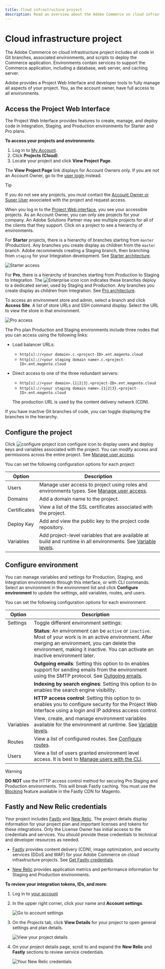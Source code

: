 ```yaml
---
title: Cloud infrastructure project
description: Read an overview about the Adobe Commerce on cloud infrastructure project interface and learn how to access the account settings.
---
```


# Cloud infrastructure project

The Adobe Commerce on cloud infrastructure project includes all code in Git branches, associated environments, and scripts to deploy the Commerce application. Environments contain services to support the Commerce application, including a database, web server, and caching server.

Adobe provides a Project Web Interface and developer tools to fully manage all aspects of your project. You, as the account owner, have full access to all environments.

## Access the Project Web Interface

The Project Web Interface provides features to create, manage, and deploy code in Integration, Staging, and Production environments for Starter and Pro plans.

**To access your projects and environments**:

1. Log in to [My Account](https://account.magento.com/customer/account/login).
1. Click **Projects (Cloud)**.
1. Locate your project and click **View Project Page**.

The **View Project Page** link displays for Account Owners only. If you are not an Account Owner, go to the [user login](https://accounts.magento.cloud) instead.

>[!TIP]
>
>If you do not see any projects, you must contact the [Account Owner or Super User](https://devdocs.magento.com/cloud/project/user-admin.html) associated with the project and request access.

When you log in to the [Project Web interface](https://accounts.magento.cloud/user/), you see your accessible projects. As an Account Owner, you can only see projects for your company. An Adobe Solutions Partner may see multiple projects for all of the clients that they support. Click on a project to see a hierarchy of environments.

For **Starter** projects, there is a hierarchy of branches starting from `master` (Production). Any branches you create display as children from the `master` branch. Adobe recommends creating a Staging branch, then branching from `staging` for your Integration development. See [Starter architecture](https://devdocs.magento.com/cloud/architecture/starter-architecture.html).

![Starter access](../../assets/starter-project-access.png)

For **Pro**, there is a hierarchy of branches starting from Production to Staging to Integration. The ![Enterprise icon](../../assets/icon-deploy.png) icon indicates these branches deploy to a dedicated server, used by Staging and Production. Any branches you create display as children from Integration. See [Pro architecture](https://devdocs.magento.com/cloud/architecture/pro-architecture.html).

To access an environment store and admin, select a branch and click **Access Site**. A list of store URLs and SSH command display. Select the URL to view the store in that environment.

![Pro access](../../assets/pro-project-access.png)

The Pro plan Production and Staging environments include three nodes that you can access using the following links:

-  Load balancer URLs:

    -  `http[s]://<your domain>.c.<project-ID>.ent.magento.cloud`
    -  `http[s]://<your staging domain name>.c.<project-ID>.ent.magento.cloud`

-  Direct access to one of the three redundant servers:

    -  `http[s]://<your domain>.{1|2|3}.<project-ID>.ent.magento.cloud`
    -  `http[s]://<your staging domain name>.{1|2|3}.<project-ID>.ent.magento.cloud`

   The production URL is used by the content delivery network (CDN).

If you have inactive Git branches of code, you can toggle displaying the branches in the hierarchy.

## Configure the project

Click ![configure project icon](../../assets/icon-configure.png) configure icon to display users and deploy keys and variables associated with the project. You can modify access and permissions across the entire project. See [Manage user access](user-access.md).

You can set the following configuration options for each project:

| Option       | Description |
| ------------ | ----------- |
| Users        | Manage user access to project using roles and environments types. See [Manage user access](user-access.md). | 
| Domains      | Add a domain name to the project. |
| Certificates | View a list of the SSL certificates associated with the project. |
| Deploy Key   | Add and view the public key to the project code repository. |
| Variables    | Add project-level variables that are available at build and runtime in all environments. See [Variable levels](../environment/variable-levels.md). |

## Configure environment

You can manage variables and settings for Production, Staging, and Integration environments through this interface, or with CLI commands. Select an environment in the environment list and click **Configure environment** to update the settings, add variables, routes, and users.

You can set the following configuration options for each environment:

| Option     | Description |
| ---------- | ----------- |
| Settings   | Toggle different environment settings: |
|            | **Status**: An environment can be `active` or `inactive`. Most of your work is in an active environment. After merging an environment, you can delete the environment, making it inactive. You can activate an inactive environment later. |
|            | **Outgoing emails**: Setting this option to `On` enables support for sending emails from the environment using the SMTP protocol. See [Outgoing emails](outgoing-emails.md). |
|            | **Indexing by search engines**: Setting this option to `On` enables the search engine visibility. |
|            | **HTTP access control**: Setting this option to `On` enables you to configure security for the Project Web Interface using a login and IP address access control. |
| Variables  | View, create, and manage environment variables available for the environment  at runtime. See [Variable levels](../environment/variable-levels.md). |
| Routes     | View a list of configured routes. See [Configure routes](../routes/routes-yaml.md). |
| Users      | View a list of users granted environment level access. It is best to [Manage users with the CLI](user-access.md#manage-users-with-the-cli). |

>[!WARNING]
>
>**DO NOT** use the HTTP access control method for securing Pro Staging and Production environments. This will break Fastly caching. You must use the [Blocking](https://devdocs.magento.com/cloud/cdn/fastly-vcl-blocking.html) feature available in the Fastly CDN for Magento.

## Fastly and New Relic credentials

Your project includes [Fastly](https://devdocs.magento.com/cloud/cdn/cloud-fastly.html) and [New Relic](../monitor/new-relic.md). The project details display information for your project plan and important licenses and tokens for these integrations. Only the License Owner has initial access to the credentials and services. You should provide these credentials to technical and developer resources as needed.

-  [Fastly](https://www.fastly.com/) provides content delivery (CDN), image optimization, and security services (DDoS and WAF) for your Adobe Commerce on cloud infrastructure projects. See [Get Fastly credentials](https://devdocs.magento.com/cloud/cdn/configure-fastly.html).

-  [New Relic](../monitor/new-relic.md) provides application metrics and performance information for Staging and Production environments.

**To review your integration tokens, IDs, and more**:

1. Log in to [your account](https://accounts.magento.cloud/user/)

1. In the upper right corner, click your name and **Account settings**.

   ![Go to account settings](../../assets/ui-account-settings.png)

1. On the _Projects_ tab, click **View Details** for your project to open general settings and plan details.

   ![View your project details](../../assets/ui-view-details.png)

1. On your project details page, scroll to and expand the **New Relic** and **Fastly** sections to review service credentials.

   ![Your New Relic credentials](../../assets/ui-service-details.png)
